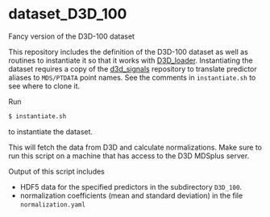 # dataset_D3D_100
Fancy version of the D3D-100 dataset

This repository includes the definition of the D3D-100 dataset as well as routines to instantiate
it so that it works with [D3D_loader](https://github.com/PlasmaControl/d3d_loaders).
Instantiating the dataset requires a copy of the [d3d_signals](https://github.com/PlasmaControl/d3d_signals) repository to translate predictor aliases to `MDS/PTDATA` point names. See the comments
in `instantiate.sh` to see where to clone it.

Run
```sh
$ instantiate.sh
```
to instantiate the dataset.

This will fetch the data from D3D and calculate normalizations.
Make sure to run this script on a machine that has access to the D3D MDSplus server.

Output of this script includes
* HDF5 data for the specified predictors in the subdirectory `D3D_100`.
* normalization coefficients (mean and standard deviation) in the file `normalization.yaml`






